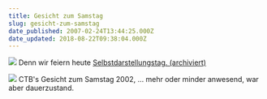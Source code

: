 ```yaml
---
title: Gesicht zum Samstag
slug: gesicht-zum-samstag
date_published: 2007-02-24T13:44:25.000Z
date_updated: 2018-08-22T09:38:04.000Z
---
```


[![](//picdump.thafaker.de/img294.imageshack.us/img294/518/pict001701qm9.jpg)](http://picdump.thafaker.de/img294.imageshack.us/img294/518/pict001701qm9.jpg)
Denn wir feiern heute [Selbstdarstellungstag. (archiviert)](http://web.archive.org/web/20070222043421/http://www.thafaker.de:80/wer-sind-thafakerde/)

![](//picdump.thafaker.de/img294.imageshack.us/memberdateien/members47/chris-liebing/1n20n105n.jpg)
CTB's Gesicht zum Samstag 2002, … mehr oder minder anwesend, war aber dauerzustand.
